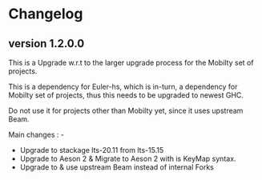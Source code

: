 # Changelog

## version 1.2.0.0

This is a Upgrade w.r.t to the larger upgrade process for the Mobilty set of projects.

This is a dependency for Euler-hs, which is in-turn, a dependency for Mobilty set of projects, thus this needs to be upgraded to newest GHC.

Do not use it for projects other than Mobilty yet, since it uses upstream Beam.

Main changes : -

* Upgrade to stackage lts-20.11 from lts-15.15
* Upgrade to Aeson 2 & Migrate to Aeson 2 with is KeyMap syntax.
* Upgrade to & use upstream Beam instead of internal Forks
